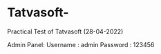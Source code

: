 # Tatvasoft-
Practical Test of Tatvasoft (28-04-2022)

Admin Panel: 
Username : admin
Password : 123456
